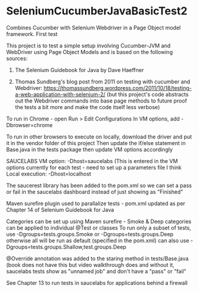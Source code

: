 # SeleniumCucumberJavaBasicTest2
Combines Cucumber with Selenium Webdriver in a Page Object model framework. First test

This project is to test a simple setup involving Cucumber-JVM and WebDriver using Page Object Models and is based on the following sources:

1) The Selenium Guidebook for Java by Dave Haeffner

2) Thomas Sundberg's blog post from 2011 on testing with cucumber and Webdriver: https://thomassundberg.wordpress.com/2011/10/18/testing-a-web-application-with-selenium-2/
(but this project's code abstracts out the Webdriver commands into base page methods to future proof the tests a bit more and make the code itself less verbose)

To run in Chrome - open Run > Edit Configurations
In VM options, add -Dbrowser=chrome

To run in other browsers to execute on locally, download the driver and put it in the vendor folder of this project
Then update the if/else statement in Base.java in the tests package
then update VM options accordingly

SAUCELABS
VM option: -Dhost=saucelabs
(This is entered in the VM options currently for each test - need to set up a parameters file I think
Local execution: -Dhost=localhost

The saucerest library has been added to the pom.xml so we can set a pass or fail in the saucelabs dashboard instead of just showing as "Finished"

Maven surefire plugin used to parallalize tests - pom.xml updated as per Chapter 14 of Selenium Guidebook for Java

Categories can be set up using Maven surefire - Smoke & Deep categories can be applied to individual @Test or classes
 To run only a subset of tests, use -Dgroups=tests.groups.Smoke or -Dgroups=tests.groups.Deep otherwise all will be run as default (specified in the pom.xml)
 can also use -Dgroups=tests.groups.Shallow,test.groups.Deep

@Override annotation was added to the staring method in tests/Base.java (book does not have this but video walkthrough does and without it,
 saucelabs tests show as "unnamed job" and don't have a "pass" or "fail"

 See Chapter 13 to run tests in saucelabs for applications behind a firewall
